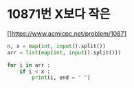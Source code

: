 # 10871번 X보다 작은 
[]https://www.acmicpc.net/problem/10871
~~~python
n, x = map(int, input().split())
arr = list(map(int, input().split()))

for i in arr :
    if i < x :
        print(i, end = " ")
~~~
